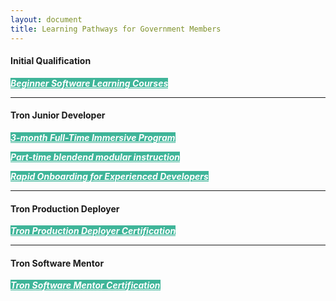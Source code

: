 ```yaml
---
layout: document
title: Learning Pathways for Government Members
---
```


#### Initial Qualification
<a href="/learning-pathways/initial-qualification/beginner.html" class="btn btn-default" style="background-color: #3fb599; color: white;">***Beginner Software Learning Courses***</a>

<hr />

#### Tron Junior Developer
<a href="/learning-pathways/tron-junior-developer/sdi.html" class="btn btn-default" style="background-color: #3fb599; color: white;">***3-month Full-Time Immersive Program***</a>

<a href="/learning-pathways/tron-junior-developer/blended-modular.html" class="btn btn-default" style="background-color: #3fb599; color: white;">***Part-time blendend modular instruction***</a>

<a href="/learning-pathways/tron-junior-developer/experienced.html" class="btn btn-default" style="background-color: #3fb599; color: white;">***Rapid Onboarding for Experienced Developers***</a>

<hr />

#### Tron Production Deployer
<a href="/learning-pathways/tron-production-deployer/definition.html" class="btn btn-default" style="background-color: #3fb599; color: white;">***Tron Production Deployer Certification***</a>

<hr />

#### Tron Software Mentor
<a href="/learning-pathways/tron-software-mentor/definition.html" class="btn btn-default" style="background-color: #3fb599; color: white;">***Tron Software Mentor Certification***</a>



